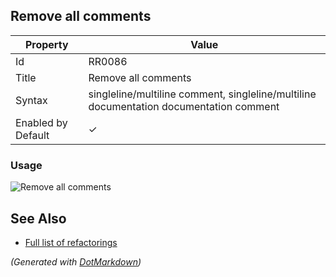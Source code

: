 ## Remove all comments

| Property           | Value                                                                                  |
| ------------------ | -------------------------------------------------------------------------------------- |
| Id                 | RR0086                                                                                 |
| Title              | Remove all comments                                                                    |
| Syntax             | singleline/multiline comment, singleline/multiline documentation documentation comment |
| Enabled by Default | &#x2713;                                                                               |

### Usage

![Remove all comments](../../images/refactorings/RemoveAllComments.png)

## See Also

* [Full list of refactorings](Refactorings.md)


*\(Generated with [DotMarkdown](http://github.com/JosefPihrt/DotMarkdown)\)*